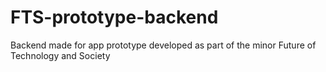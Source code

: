 # FTS-prototype-backend
Backend made for app prototype developed as part of the minor Future of Technology and Society
